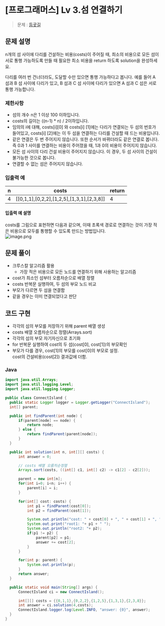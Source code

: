 
# [프로그래머스] Lv 3.섬 연결하기

> 문제 : [등굣길
](https://programmers.co.kr/learn/courses/30/lessons/42898)

## 문제 설명  

n개의 섬 사이에 다리를 건설하는 비용(costs)이 주어질 때, 최소의 비용으로 모든 섬이 서로 통행 가능하도록 만들 때 필요한 최소 비용을 return 하도록 solution을 완성하세요.  

다리를 여러 번 건너더라도, 도달할 수만 있으면 통행 가능하다고 봅니다. 예를 들어 A 섬과 B 섬 사이에 다리가 있고, B 섬과 C 섬 사이에 다리가 있으면 A 섬과 C 섬은 서로 통행 가능합니다.  

### 제한사항
- 섬의 개수 n은 1 이상 100 이하입니다.  
- costs의 길이는 ((n-1) * n) / 2이하입니다.  
- 임의의 i에 대해, costs[i][0] 와 costs[i] [1]에는 다리가 연결되는 두 섬의 번호가 들어있고, costs[i] [2]에는 이 두 섬을 연결하는 다리를 건설할 때 드는 비용입니다.  
- 같은 연결은 두 번 주어지지 않습니다. 또한 순서가 바뀌더라도 같은 연결로 봅니다. 즉 0과 1 사이를 연결하는 비용이 주어졌을 때, 1과 0의 비용이 주어지지 않습니다.  
- 모든 섬 사이의 다리 건설 비용이 주어지지 않습니다. 이 경우, 두 섬 사이의 건설이 불가능한 것으로 봅니다.  
- 연결할 수 없는 섬은 주어지지 않습니다.  

### 입출력 예  
|n|costs|return|
|---|---|---|
|4|[[0,1,1],[0,2,2],[1,2,5],[1,3,1],[2,3,8]]|4|

#### 입출력 예 설명
costs를 그림으로 표현하면 다음과 같으며, 이때 초록색 경로로 연결하는 것이 가장 적은 비용으로 모두를 통행할 수 있도록 만드는 방법입니다.  
<img src="https://grepp-programmers.s3.amazonaws.com/files/production/13e2952057/f2746a8c-527c-4451-9a73-42129911fe17.png" title="" alt="image.png" />  

## 문제 풀이  

- 크루스칼 알고리즘 활용
  - 가장 적은 비용으로 모든 노드를 연결하기 위해 사용하는 알고리즘  
- cost가 최소인 섬부터 오름차순으로 배열 정렬  
- costs 반복문 실행하여, 두 섬의 부모 노드 비교
- 부모가 다르면 두 섬을 연결함
- 같을 경우는 이미 연결되었다고 판단

## 코드 구현
- 각각의 섬의 부모를 저장하기 위해 parent 배열 생성  
- costs 배열 오름차순으로 정렬(Arrays.sort)  
- 각각의 섬의 부모 자기자신으로 초기화  
- for 반복문 실행하여 cost의 두 섬(cost[0], cost[1])의 부모확인
- 부모가 다를 경우, cost[1]의 부모를 cost[0]의 부모로 설정.  
  cost의 건설비용(cost[2]) 결과값에 더함.

### Java

  ```Java
import java.util.Arrays;
import java.util.logging.Level;
import java.util.logging.Logger;

public class ConnectIsland {
    public static Logger logger = Logger.getLogger("ConnectIsland");
    int[] parent;

    public int findParent(int node) {
        if(parent[node] == node) {
            return node;
        } else {
            return findParent(parent[node]);
        }
    }

    public int solution(int n, int[][] costs) {
        int answer = 0;

        // costs 배열 오름차순정렬
        Arrays.sort(costs, ((int[] c1, int[] c2) -> c1[2] - c2[2]));

        parent = new int[n];
        for(int i=0; i<n; i++) {
            parent[i] = i;
        }

        for(int[] cost: costs) {
            int p1 = findParent(cost[0]);
            int p2 = findParent(cost[1]);

            System.out.println("cost: " + cost[0] + ", " + cost[1] + ", " + cost[2]);
            System.out.print("root1: "+ p1 + " ");
            System.out.println("root2: "+ p2);
            if(p1 != p2) {
                parent[p2] = p1;
                answer += cost[2];
            }
        }

        for(int p: parent) {
            System.out.println(p);
        }
        return answer;
    }

    public static void main(String[] args) {
        ConnectIsland ci = new ConnectIsland();

        int[][] costs = {{0,1,1},{0,2,2},{1,2,5},{1,3,1},{2,3,8}};
        int answer = ci.solution(4,costs);
        ConnectIsland.logger.log(Level.INFO, "answer: {0}", answer);
    }
}
  ```
